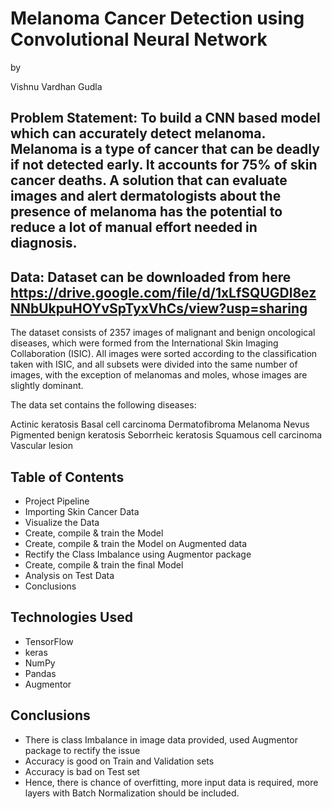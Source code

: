 # Melanoma Cancer Detection using Convolutional Neural Network
by 

Vishnu Vardhan Gudla

## Problem Statement: To build a CNN based model which can accurately detect melanoma. Melanoma is a type of cancer that can be deadly if not detected early. It accounts for 75% of skin cancer deaths. A solution that can evaluate images and alert dermatologists about the presence of melanoma has the potential to reduce a lot of manual effort needed in diagnosis.

## Data: Dataset can be downloaded from here https://drive.google.com/file/d/1xLfSQUGDl8ezNNbUkpuHOYvSpTyxVhCs/view?usp=sharing

The dataset consists of 2357 images of malignant and benign oncological diseases, which were formed from the International Skin Imaging Collaboration (ISIC). All images were sorted according to the classification taken with ISIC, and all subsets were divided into the same number of images, with the exception of melanomas and moles, whose images are slightly dominant.

The data set contains the following diseases:

Actinic keratosis
Basal cell carcinoma
Dermatofibroma
Melanoma
Nevus
Pigmented benign keratosis
Seborrheic keratosis
Squamous cell carcinoma
Vascular lesion


## Table of Contents
* Project Pipeline
* Importing Skin Cancer Data
* Visualize the Data
* Create, compile & train the Model
* Create, compile & train the Model on Augmented data
* Rectify the Class Imbalance using Augmentor package
* Create, compile & train the final Model 
* Analysis on Test Data
* Conclusions

## Technologies Used
* TensorFlow
* keras
* NumPy 
* Pandas
* Augmentor



## Conclusions
- There is class Imbalance in image data provided, used Augmentor package to rectify the issue
- Accuracy is good on Train and Validation sets
- Accuracy is bad on Test set
- Hence, there is chance of overfitting, more input data is required, more layers with Batch Normalization should be included.


